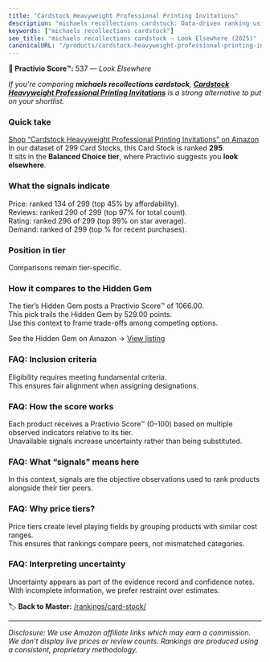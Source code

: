 ```yaml
---
title: "Cardstock Heavyweight Professional Printing Invitations"
description: "michaels recollections cardstock: Data-driven ranking using the Practivio Score™. Positioned by quality, value, demand, findability, momentum."
keywords: ["michaels recollections cardstock"]
seo_title: "michaels recollections cardstock — Look Elsewhere (2025)"
canonicalURL: "/products/cardstock-heavyweight-professional-printing-invitations-B0FGC4Y99F/"
---
```


**🚫 Practivio Score™:** 537 — _Look Elsewhere_


*If you're comparing **michaels recollections cardstock**, **[Cardstock Heavyweight Professional Printing Invitations](https://www.amazon.com/dp/B0FGC4Y99F?tag=practivio-20)** is a strong alternative to put on your shortlist.*
### Quick take
[Shop “Cardstock Heavyweight Professional Printing Invitations” on Amazon](https://www.amazon.com/dp/B0FGC4Y99F?tag=practivio-20)
In our dataset of 299 Card Stocks, this Card Stock is ranked **295**.  
It sits in the **Balanced Choice tier**, where Practivio suggests you **look elsewhere**.

### What the signals indicate
Price: ranked 134 of 299 (top 45% by affordability).  
Reviews: ranked 290 of 299 (top 97% for total count).  
Rating: ranked 296 of 299 (top 99% on star average).  
Demand: ranked  of 299 (top % for recent purchases).

### Position in tier
Comparisons remain tier-specific.

### How it compares to the Hidden Gem
The tier’s Hidden Gem posts a Practivio Score™ of 1066.00.  
This pick trails the Hidden Gem by 529.00 points.  
Use this context to frame trade-offs among competing options.  

See the Hidden Gem on Amazon → [View listing](https://www.amazon.com/dp/B07QQ3L753?tag=practivio-20)

### FAQ: Inclusion criteria
Eligibility requires meeting fundamental criteria.  
This ensures fair alignment when assigning designations.

### FAQ: How the score works
Each product receives a Practivio Score™ (0–100) based on multiple observed indicators relative to its tier.  
Unavailable signals increase uncertainty rather than being substituted.

### FAQ: What “signals” means here
In this context, signals are the objective observations used to rank products alongside their tier peers.

### FAQ: Why price tiers?
Price tiers create level playing fields by grouping products with similar cost ranges.  
This ensures that rankings compare peers, not mismatched categories.

### FAQ: Interpreting uncertainty
Uncertainty appears as part of the evidence record and confidence notes.  
With incomplete information, we prefer restraint over estimates.


🏷️ **Back to Master:** [/rankings/card-stock/](/rankings/card-stock/)

---
_Disclosure: We use Amazon affiliate links which may earn a commission. We don’t display live prices or review counts. Rankings are produced using a consistent, proprietary methodology._
